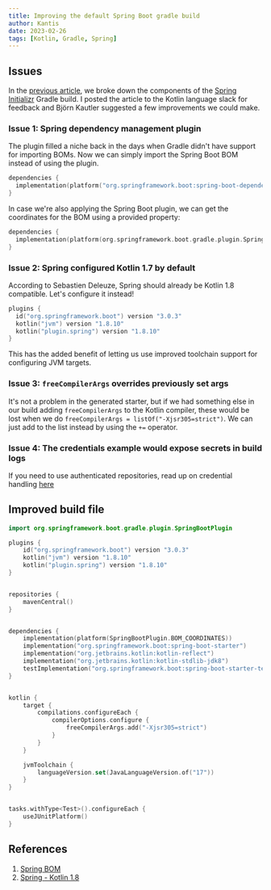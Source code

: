```yaml
---
title: Improving the default Spring Boot gradle build
author: Kantis
date: 2023-02-26
tags: [Kotlin, Gradle, Spring]
---
```


## Issues
In the [previous article](./2023-02-26-gradle.md), we broke down the components of the [Spring Initializr](https://start.spring.io) Gradle build. I posted the article to the Kotlin language slack for feedback and Björn Kautler suggested a few improvements we could make.

### Issue 1: Spring dependency management plugin

The plugin filled a niche back in the days when Gradle didn't have support for importing BOMs. Now we can simply import the Spring Boot BOM instead of using the plugin.

```kotlin
dependencies {
  implementation(platform("org.springframework.boot:spring-boot-dependencies:${springBootVersion}"))
}
```

In case we're also applying the Spring Boot plugin, we can get the coordinates for the BOM using a provided property:

```kotlin
dependencies {
  implementation(platform(org.springframework.boot.gradle.plugin.SpringBootPlugin.BOM_COORDINATES))
}
```


### Issue 2: Spring configured Kotlin 1.7 by default
According to Sebastien Deleuze, Spring should already be Kotlin 1.8 compatible. Let's configure it instead!

```kotlin
plugins {
  id("org.springframework.boot") version "3.0.3"
  kotlin("jvm") version "1.8.10"
  kotlin("plugin.spring") version "1.8.10"
}
```

This has the added benefit of letting us use improved toolchain support for configuring JVM targets.

### Issue 3: `freeCompilerArgs` overrides previously set args
It's not a problem in the generated starter, but if we had something else in our build adding `freeCompilerArgs` to the Kotlin compiler, these would be lost when we do `freeCompilerArgs = listOf("-Xjsr305=strict")`. We can just add to the list instead by using the `+=` operator.

### Issue 4: The credentials example would expose secrets in build logs
If you need to use authenticated repositories, read up on credential handling [here](https://docs.gradle.org/current/userguide/dependency_management.html#sec:handling_credentials)


## Improved build file

```kotlin
import org.springframework.boot.gradle.plugin.SpringBootPlugin

plugins {
    id("org.springframework.boot") version "3.0.3"
    kotlin("jvm") version "1.8.10"
    kotlin("plugin.spring") version "1.8.10"
}


repositories {
    mavenCentral()
}


dependencies {
    implementation(platform(SpringBootPlugin.BOM_COORDINATES))
    implementation("org.springframework.boot:spring-boot-starter")
    implementation("org.jetbrains.kotlin:kotlin-reflect")
    implementation("org.jetbrains.kotlin:kotlin-stdlib-jdk8")
    testImplementation("org.springframework.boot:spring-boot-starter-test")
}


kotlin {
    target {
        compilations.configureEach {
            compilerOptions.configure {
                freeCompilerArgs.add("-Xjsr305=strict")
            }
        }
    }

    jvmToolchain {
        languageVersion.set(JavaLanguageVersion.of("17"))
    }
}


tasks.withType<Test>().configureEach {
    useJUnitPlatform()
}
```


## References
1. [Spring BOM](https://stackoverflow.com/questions/31335864/which-one-should-i-use-among-spring-boot-spring-bom-and-spring-io)
2. [Spring - Kotlin 1.8](https://github.com/spring-projects/spring-framework/issues/29754)
